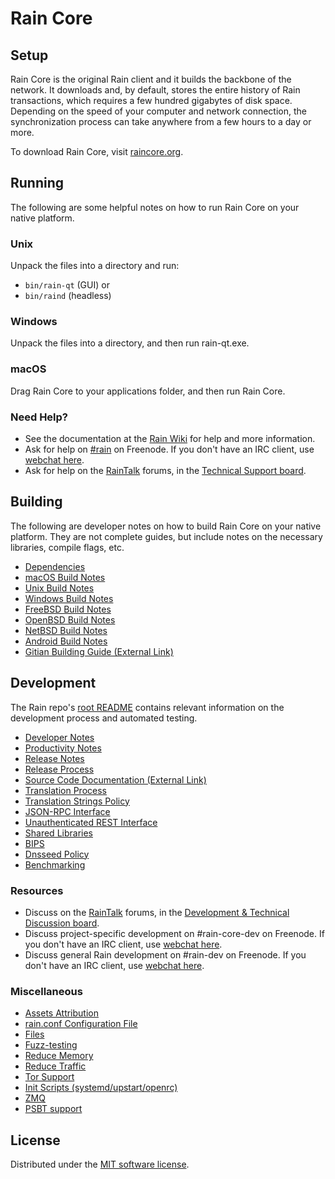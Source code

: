 Rain Core
=============

Setup
---------------------
Rain Core is the original Rain client and it builds the backbone of the network. It downloads and, by default, stores the entire history of Rain transactions, which requires a few hundred gigabytes of disk space. Depending on the speed of your computer and network connection, the synchronization process can take anywhere from a few hours to a day or more.

To download Rain Core, visit [raincore.org](https://raincore.org/en/download/).

Running
---------------------
The following are some helpful notes on how to run Rain Core on your native platform.

### Unix

Unpack the files into a directory and run:

- `bin/rain-qt` (GUI) or
- `bin/raind` (headless)

### Windows

Unpack the files into a directory, and then run rain-qt.exe.

### macOS

Drag Rain Core to your applications folder, and then run Rain Core.

### Need Help?

* See the documentation at the [Rain Wiki](https://en.rain.it/wiki/Main_Page)
for help and more information.
* Ask for help on [#rain](https://webchat.freenode.net/#rain) on Freenode. If you don't have an IRC client, use [webchat here](https://webchat.freenode.net/#rain).
* Ask for help on the [RainTalk](https://raintalk.org/) forums, in the [Technical Support board](https://raintalk.org/index.php?board=4.0).

Building
---------------------
The following are developer notes on how to build Rain Core on your native platform. They are not complete guides, but include notes on the necessary libraries, compile flags, etc.

- [Dependencies](dependencies.md)
- [macOS Build Notes](build-osx.md)
- [Unix Build Notes](build-unix.md)
- [Windows Build Notes](build-windows.md)
- [FreeBSD Build Notes](build-freebsd.md)
- [OpenBSD Build Notes](build-openbsd.md)
- [NetBSD Build Notes](build-netbsd.md)
- [Android Build Notes](build-android.md)
- [Gitian Building Guide (External Link)](https://github.com/rain-core/docs/blob/master/gitian-building.md)

Development
---------------------
The Rain repo's [root README](/README.md) contains relevant information on the development process and automated testing.

- [Developer Notes](developer-notes.md)
- [Productivity Notes](productivity.md)
- [Release Notes](release-notes.md)
- [Release Process](release-process.md)
- [Source Code Documentation (External Link)](https://doxygen.raincore.org/)
- [Translation Process](translation_process.md)
- [Translation Strings Policy](translation_strings_policy.md)
- [JSON-RPC Interface](JSON-RPC-interface.md)
- [Unauthenticated REST Interface](REST-interface.md)
- [Shared Libraries](shared-libraries.md)
- [BIPS](bips.md)
- [Dnsseed Policy](dnsseed-policy.md)
- [Benchmarking](benchmarking.md)

### Resources
* Discuss on the [RainTalk](https://raintalk.org/) forums, in the [Development & Technical Discussion board](https://raintalk.org/index.php?board=6.0).
* Discuss project-specific development on #rain-core-dev on Freenode. If you don't have an IRC client, use [webchat here](https://webchat.freenode.net/#rain-core-dev).
* Discuss general Rain development on #rain-dev on Freenode. If you don't have an IRC client, use [webchat here](https://webchat.freenode.net/#rain-dev).

### Miscellaneous
- [Assets Attribution](assets-attribution.md)
- [rain.conf Configuration File](rain-conf.md)
- [Files](files.md)
- [Fuzz-testing](fuzzing.md)
- [Reduce Memory](reduce-memory.md)
- [Reduce Traffic](reduce-traffic.md)
- [Tor Support](tor.md)
- [Init Scripts (systemd/upstart/openrc)](init.md)
- [ZMQ](zmq.md)
- [PSBT support](psbt.md)

License
---------------------
Distributed under the [MIT software license](/COPYING).
